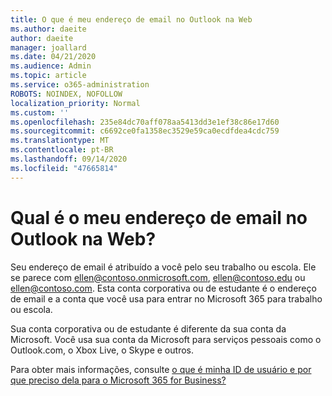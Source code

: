 ```yaml
---
title: O que é meu endereço de email no Outlook na Web
ms.author: daeite
author: daeite
manager: joallard
ms.date: 04/21/2020
ms.audience: Admin
ms.topic: article
ms.service: o365-administration
ROBOTS: NOINDEX, NOFOLLOW
localization_priority: Normal
ms.custom: ''
ms.openlocfilehash: 235e84dc70aff078aa5413dd3e1ef38c86e17d60
ms.sourcegitcommit: c6692ce0fa1358ec3529e59ca0ecdfdea4cdc759
ms.translationtype: MT
ms.contentlocale: pt-BR
ms.lasthandoff: 09/14/2020
ms.locfileid: "47665814"
---
```

# <a name="what-is-my-email-address-in-outlook-on-the-web"></a>Qual é o meu endereço de email no Outlook na Web?

Seu endereço de email é atribuído a você pelo seu trabalho ou escola. Ele se parece com ellen@contoso.onmicrosoft.com, ellen@contoso.edu ou ellen@contoso.com. Esta conta corporativa ou de estudante é o endereço de email e a conta que você usa para entrar no Microsoft 365 para trabalho ou escola.

Sua conta corporativa ou de estudante é diferente da sua conta da Microsoft. Você usa sua conta da Microsoft para serviços pessoais como o Outlook.com, o Xbox Live, o Skype e outros.

Para obter mais informações, consulte [o que é minha ID de usuário e por que preciso dela para o Microsoft 365 for Business?](https://support.office.com/article/37da662b-5da6-4b56-a091-2731b2ecc8b4)